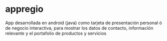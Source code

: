 # appregio
App desarrollada en android (java) como tarjeta de presentación personal ó de negocio interactiva, para mostrar los datos de contacto, información relevante y el portafolio de productos y servicios
